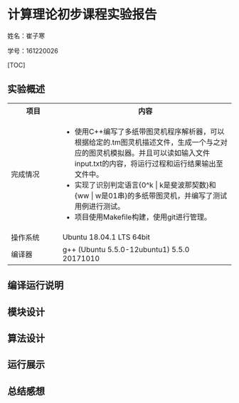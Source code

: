# 计算理论初步课程实验报告

姓名：崔子寒

学号：161220026

[TOC]

## 实验概述

<table>
  <tr>
    <th>项目</th>
  	<th>内容</th>
  </tr>
  <tr>
    <td width="100px">完成情况</td>
    <td> <ul>
      <li>使用C++编写了多纸带图灵机程序解析器，可以根据给定的.tm图灵机描述文件，生成一个与之对应的图灵机模拟器。并且可以读如输入文件input.txt的内容，将运行过程和运行结果输出至文件中。</li><li>实现了识别判定语言{0^k | k是斐波那契数}和{ww | w是01串}的多纸带图灵机，并编写了测试用例进行测试。</li> <li>项目使用Makefile构建，使用git进行管理。</li>
      </ul></td>
  </tr>
  <tr>
    <td>操作系统</td>
    <td>Ubuntu 18.04.1 LTS 64bit</td>
  </tr>
  <tr>
    <td>编译器</td>
    <td>g++ (Ubuntu 5.5.0-12ubuntu1) 5.5.0 20171010</td>
  </tr>
</table>





## 编译运行说明

## 模块设计

## 算法设计

## 运行展示

## 总结感想





